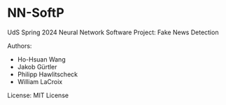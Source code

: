 # NN-SoftP
UdS Spring 2024 Neural Network Software Project: Fake News Detection

Authors:
- Ho-Hsuan Wang
- Jakob Gürtler
- Philipp Hawlitscheck
- William LaCroix

License: MIT License